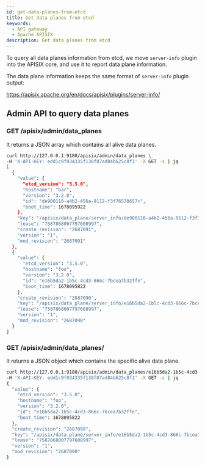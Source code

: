 ```yaml
---
id: get-data-planes-from-etcd
title: Get data planes from etcd
keywords:
  - API gateway
  - Apache APISIX
description: Get data planes from etcd
---
```


<!--
#
# Licensed to the Apache Software Foundation (ASF) under one or more
# contributor license agreements.  See the NOTICE file distributed with
# this work for additional information regarding copyright ownership.
# The ASF licenses this file to You under the Apache License, Version 2.0
# (the "License"); you may not use this file except in compliance with
# the License.  You may obtain a copy of the License at
#
#     http://www.apache.org/licenses/LICENSE-2.0
#
# Unless required by applicable law or agreed to in writing, software
# distributed under the License is distributed on an "AS IS" BASIS,
# WITHOUT WARRANTIES OR CONDITIONS OF ANY KIND, either express or implied.
# See the License for the specific language governing permissions and
# limitations under the License.
#
-->

To query all data planes information from etcd, we move `server-info` plugin into the APISIX core, and use it to report data plane information.

The data plane information keeps the same format of `server-info` plugin output:

https://apisix.apache.org/en/docs/apisix/plugins/server-info/

## Admin API to query data planes

### GET /apisix/admin/data_planes

It returns a JSON array which contains all alive data planes.

```bash
curl http://127.0.0.1:9180/apisix/admin/data_planes \
-H 'X-API-KEY: edd1c9f034335f136f87ad84b625c8f1' -X GET -s | jq
[
  {
    "value": {
      "etcd_version": "3.5.0",
      "hostname": "bar",
      "version": "3.2.0",
      "id": "de900110-a4b2-456a-9112-f3f76578657c",
      "boot_time": 1678095922
    },
    "key": "/apisix/data_plane/server_info/de900110-a4b2-456a-9112-f3f76578657c",
    "lease": "7587868007797608997",
    "create_revision": "2687091",
    "version": "1",
    "mod_revision": "2687091"
  },
  {
    "value": {
      "etcd_version": "3.5.0",
      "hostname": "foo",
      "version": "3.2.0",
      "id": "e16b5da2-1b5c-4cd3-866c-7bcea7b32ffe",
      "boot_time": 1678095822
    },
    "create_revision": "2687090",
    "key": "/apisix/data_plane/server_info/e16b5da2-1b5c-4cd3-866c-7bcea7b32ffe",
    "lease": "7587868007797608997",
    "version": "1",
    "mod_revision": "2687090"
  }
]
```

### GET /apisix/admin/data_planes/<id>

It returns a JSON object which contains the specific alive data plane.

```bash
curl http://127.0.0.1:9180/apisix/admin/data_planes/e16b5da2-1b5c-4cd3-866c-7bcea7b32ffe \
-H 'X-API-KEY: edd1c9f034335f136f87ad84b625c8f1' -X GET -s | jq
{
  "value": {
    "etcd_version": "3.5.0",
    "hostname": "foo",
    "version": "3.2.0",
    "id": "e16b5da2-1b5c-4cd3-866c-7bcea7b32ffe",
    "boot_time": 1678095822
  },
  "create_revision": "2687090",
  "key": "/apisix/data_plane/server_info/e16b5da2-1b5c-4cd3-866c-7bcea7b32ffe",
  "lease": "7587868007797608997",
  "version": "1",
  "mod_revision": "2687090"
}
```
